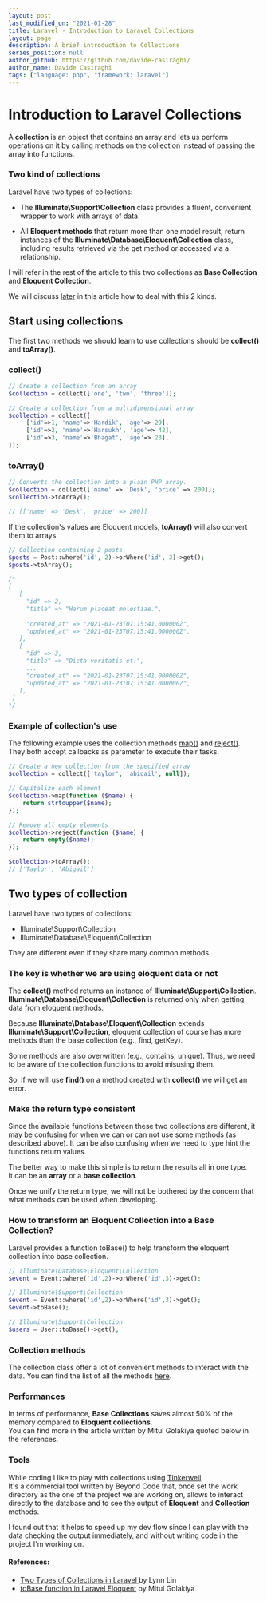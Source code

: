 ```yaml
---
layout: post
last_modified_on: "2021-01-28"
title: Laravel - Introduction to Laravel Collections
layout: page
description: A brief introduction to Collections
series_position: null
author_github: https://github.com/davide-casiraghi/
author_name: Davide Casiraghi
tags: ["language: php", "framework: laravel"]
---
```


# Introduction to Laravel Collections


A **collection** is an object that contains an array and lets us perform operations on it by calling methods on the collection instead of passing the array into functions.

### Two kind of collections
Laravel have two types of collections:

- The **Illuminate\Support\Collection** class provides a fluent, convenient wrapper to work with arrays of data.

- All **Eloquent methods** that return more than one model result, return instances of the **Illuminate\Database\Eloquent\Collection** class, including results retrieved via the get method or accessed via a relationship.

I will refer in the rest of the article to this two collections as **Base Collection** and **Eloquent Collection**.

We will discuss [later](../../guides/beginner/laravel_introduction_to_collections/#two-types-of-collection) in this article how to deal with this 2 kinds.


## Start using collections

The first two methods we should learn to use collections should be **collect()** and **toArray()**.

### collect()

``` php
// Create a collection from an array
$collection = collect(['one', 'two', 'three']);

// Create a collection from a multidimensional array
$collection = collect([
     ['id'=>1, 'name'=>'Hardik', 'age'=> 29],
     ['id'=>2, 'name'=>'Harsukh', 'age'=> 42],
     ['id'=>3, 'name'=>'Bhagat', 'age'=> 23],
]);
```

### toArray()

``` php
// Converts the collection into a plain PHP array.  
$collection = collect(['name' => 'Desk', 'price' => 200]);
$collection->toArray();

// [['name' => 'Desk', 'price' => 200]]
```

If the collection's values are Eloquent models, **toArray()** will also convert them to arrays.
``` php
// Collection containing 2 posts. 
$posts = Post::where('id', 2)->orWhere('id', 3)->get();
$posts->toArray();

/*
[
   [
     "id" => 2,
     "title" => "Harum placeat molestiae.",
     ..
     "created_at" => "2021-01-23T07:15:41.000000Z",
     "updated_at" => "2021-01-23T07:15:41.000000Z",
   ],
   [
     "id" => 3,
     "title" => "Dicta veritatis et.",
     ...
     "created_at" => "2021-01-23T07:15:41.000000Z",
     "updated_at" => "2021-01-23T07:15:41.000000Z",
   ],
 ]
*/
```

### Example of collection's use

The following example uses the collection methods [map()](../../../docs/laravel/collections#map) and [reject()](../../../docs/laravel/collections#reject).  
They both accept callbacks as parameter to execute their tasks.

``` php
// Create a new collection from the specified array
$collection = collect(['taylor', 'abigail', null]);

// Capitalize each element
$collection->map(function ($name) { 
    return strtoupper($name);
});

// Remove all empty elements
$collection->reject(function ($name) {
    return empty($name);
});

$collection->toArray();
// ['Taylor', 'Abigail']

```


## Two types of collection

Laravel have two types of collections: 
- Illuminate\Support\Collection
- Illuminate\Database\Eloquent\Collection

They are different even if they share many common methods.

### The key is whether we are using eloquent data or not

The **collect()** method returns an instance of **Illuminate\Support\Collection**. **Illuminate\Database\Eloquent\Collection** is returned only when getting data from eloquent methods.

Because **Illuminate\Database\Eloquent\Collection** extends **Illuminate\Support\Collection**, eloquent collection of course has more methods than the base collection (e.g., find, getKey). 

Some methods are also overwritten (e.g., contains, unique). Thus, we need to be aware of the collection functions to avoid misusing them.

So, if we will use **find()** on a method created with **collect()** we will get an error.


### Make the return type consistent
Since the available functions between these two collections are different, it may be confusing for when we can or can not use some methods (as described above). 
It can be also confusing when we need to type hint the functions return values.

The better way to make this simple is to return the results all in one type.   
It can be an **array** or a **base collection**.

Once we unify the return type, we will not be bothered by the concern that what methods can be used when developing.


### How to transform an Eloquent Collection into a Base Collection?
Laravel provides a function toBase() to help transform the eloquent collection into base collection.

``` php
// Illuminate\Database\Eloquent\Collection
$event = Event::where('id',2)->orWhere('id',3)->get();

// Illuminate\Support\Collection
$event = Event::where('id',2)->orWhere('id',3)->get();
$event->toBase();

// Illuminate\Support\Collection
$users = User::toBase()->get();
``` 

### Collection methods

The collection class offer a lot of convenient methods to interact with the data.
You can find the list of all the methods [here](../../../docs/laravel/collections).


### Performances

In terms of performance, **Base Collections** saves almost 50% of the memory compared to **Eloquent collections**.   
You can find more in the article written by Mitul Golakiya quoted below in the references.

### Tools

While coding I like to play with collections using [Tinkerwell](https://tinkerwell.app/).  
It's a commercial tool written by Beyond Code that, once set the work directory as the one of the project we are working on, 
allows to interact directly to the database and to see the output of **Eloquent** and **Collection** methods.  

I found out that it helps to speed up my dev flow since I can play with the data checking the output immediately, and without writing code in the project I'm working on.

#### References:  
- [Two Types of Collections in Laravel ](https://medium.com/@lynnlin827/two-types-of-collections-in-laravel-888d43858c4e) by Lynn Lin  
- [toBase function in Laravel Eloquent](https://www.infyom.com/blog/tobase-function-in-laravel-eloquent
) by Mitul Golakiya
